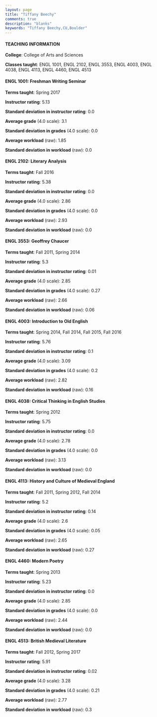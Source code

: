 ```yaml
---
layout: page
title: "Tiffany Beechy" 
comments: true
description: "blanks"
keywords: "Tiffany Beechy,CU,Boulder"
---
```

<head>
<script src="https://ajax.googleapis.com/ajax/libs/jquery/2.1.3/jquery.min.js"></script>
<script src="https://dl.dropboxusercontent.com/s/pc42nxpaw1ea4o9/highcharts.js?dl=0"></script>
<!-- <script src="../assets/js/highcharts.js"></script> -->
<style type="text/css">@font-face {
	font-family: "Bebas Neue";
	src: url(https://www.filehosting.org/file/details/544349/BebasNeue Regular.otf) format("opentype");
	}
	h1.Bebas { 
		font-family: "Bebas Neue", Verdana, Tahoma;
	}
</style>
</head>
	   
#### TEACHING INFORMATION

**College**: College of Arts and Sciences

**Classes taught**: ENGL 1001, ENGL 2102, ENGL 3553, ENGL 4003, ENGL 4038, ENGL 4113, ENGL 4460, ENGL 4513

#### ENGL 1001: Freshman Writing Seminar

**Terms taught**: Spring 2017

**Instructor rating**: 5.13

**Standard deviation in instructor rating**: 0.0

**Average grade** (4.0 scale): 3.1

**Standard deviation in grades** (4.0 scale): 0.0

**Average workload** (raw): 1.85

**Standard deviation in workload** (raw): 0.0

#### ENGL 2102: Literary Analysis

**Terms taught**: Fall 2016

**Instructor rating**: 5.38

**Standard deviation in instructor rating**: 0.0

**Average grade** (4.0 scale): 2.86

**Standard deviation in grades** (4.0 scale): 0.0

**Average workload** (raw): 2.93

**Standard deviation in workload** (raw): 0.0

#### ENGL 3553: Geoffrey Chaucer

**Terms taught**: Fall 2011, Spring 2014

**Instructor rating**: 5.3

**Standard deviation in instructor rating**: 0.01

**Average grade** (4.0 scale): 2.85

**Standard deviation in grades** (4.0 scale): 0.27

**Average workload** (raw): 2.66

**Standard deviation in workload** (raw): 0.06

#### ENGL 4003: Introduction to Old English

**Terms taught**: Spring 2014, Fall 2014, Fall 2015, Fall 2016

**Instructor rating**: 5.76

**Standard deviation in instructor rating**: 0.1

**Average grade** (4.0 scale): 3.09

**Standard deviation in grades** (4.0 scale): 0.2

**Average workload** (raw): 2.82

**Standard deviation in workload** (raw): 0.16

#### ENGL 4038: Critical Thinking in English Studies

**Terms taught**: Spring 2012

**Instructor rating**: 5.75

**Standard deviation in instructor rating**: 0.0

**Average grade** (4.0 scale): 2.78

**Standard deviation in grades** (4.0 scale): 0.0

**Average workload** (raw): 3.13

**Standard deviation in workload** (raw): 0.0

#### ENGL 4113: History and Culture of Medieval England

**Terms taught**: Fall 2011, Spring 2012, Fall 2014

**Instructor rating**: 5.2

**Standard deviation in instructor rating**: 0.14

**Average grade** (4.0 scale): 2.6

**Standard deviation in grades** (4.0 scale): 0.05

**Average workload** (raw): 2.65

**Standard deviation in workload** (raw): 0.27

#### ENGL 4460: Modern Poetry

**Terms taught**: Spring 2013

**Instructor rating**: 5.23

**Standard deviation in instructor rating**: 0.0

**Average grade** (4.0 scale): 2.85

**Standard deviation in grades** (4.0 scale): 0.0

**Average workload** (raw): 2.44

**Standard deviation in workload** (raw): 0.0

#### ENGL 4513: British Medieval Literature

**Terms taught**: Fall 2012, Spring 2017

**Instructor rating**: 5.91

**Standard deviation in instructor rating**: 0.02

**Average grade** (4.0 scale): 3.28

**Standard deviation in grades** (4.0 scale): 0.21

**Average workload** (raw): 2.77

**Standard deviation in workload** (raw): 0.3


